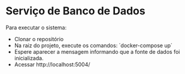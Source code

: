 # Serviço de Banco de Dados
Para executar o sistema:

* Clonar o repositório
* Na raiz do projeto, execute os comandos: ´docker-compose up´
* Espere aparecer a mensagem informando que a fonte de dados foi inicializada.
* Acessar http://localhost:5004/ 

